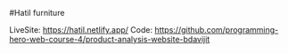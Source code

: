 #Hatil furniture

LiveSite: https://hatil.netlify.app/
Code: https://github.com/programming-hero-web-course-4/product-analysis-website-bdavijit